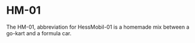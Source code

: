 # HM-01
The HM-01, abbreviation for HessMobil-01 is a homemade mix between a go-kart and a formula car.

